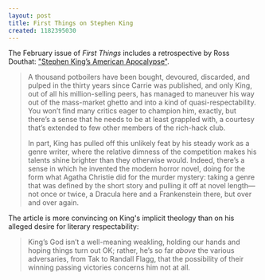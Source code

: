 ```yaml
---
layout: post
title: First Things on Stephen King
created: 1182395030
---
```

The February issue of *First Things* includes a retrospective by Ross Douthat: ["Stephen King’s American Apocalypse"](http://www.firstthings.com/article.php3?id_article=5416).

> A thousand potboilers have been bought, devoured, discarded, and pulped in the thirty years since Carrie was published, and only King, out of all his million-selling peers, has managed to maneuver his way out of the mass-market ghetto and into a kind of quasi-respectability.<!--break--> You won’t find many critics eager to champion him, exactly, but there’s a sense that he needs to be at least grappled with, a courtesy that’s extended to few other members of the rich-hack club.
> 
> In part, King has pulled off this unlikely feat by his steady work as a genre writer, where the relative dimness of the competition makes his talents shine brighter than they otherwise would. Indeed, there’s a sense in which he invented the modern horror novel, doing for the form what Agatha Christie did for the murder mystery: taking a genre that was defined by the short story and pulling it off at novel length—not once or twice, a Dracula here and a Frankenstein there, but over and over again.

The article is more convincing on King's implicit theology than on his alleged desire for literary respectability:

> King’s God isn’t a well-meaning weakling, holding our hands and hoping things turn out OK; rather, he’s so far *above* the various adversaries, from Tak to Randall Flagg, that the possibility of their winning passing victories concerns him not at all. 
